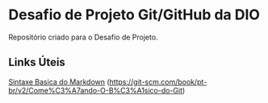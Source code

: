 # Desafio de Projeto Git/GitHub da DIO
Repositório criado para o Desafio de Projeto.

## Links Úteis
[Sintaxe Basica do Markdown](https://www.markdownguide.org/) 
(https://git-scm.com/book/pt-br/v2/Come%C3%A7ando-O-B%C3%A1sico-do-Git)
